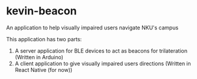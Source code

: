 # kevin-beacon
An application to help visually impaired users navigate NKU's campus 


This application has two parts:
1. A server application for BLE devices to act as beacons for trilateration
  (Written in Arduino)
2. A client application to give visually impaired users directions
  (Written in React Native (for now))
